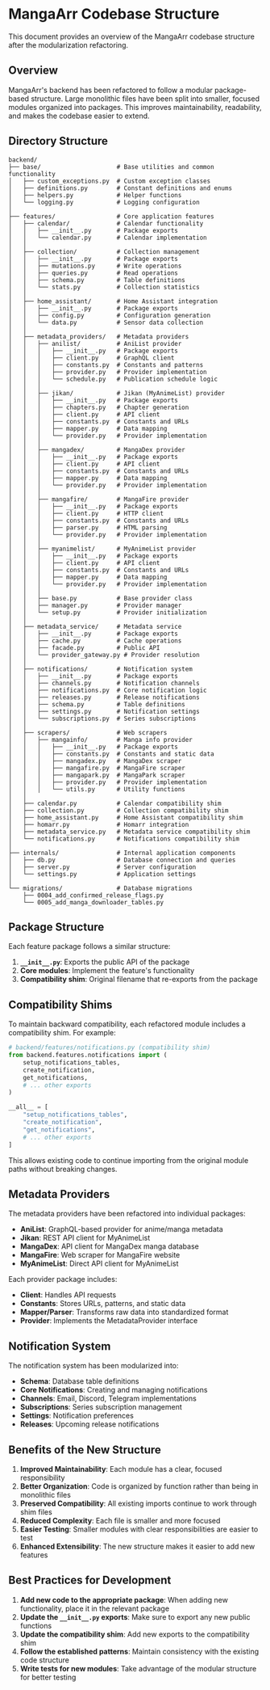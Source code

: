 # MangaArr Codebase Structure

This document provides an overview of the MangaArr codebase structure after the modularization refactoring.

## Overview

MangaArr's backend has been refactored to follow a modular package-based structure. Large monolithic files have been split into smaller, focused modules organized into packages. This improves maintainability, readability, and makes the codebase easier to extend.

## Directory Structure

```
backend/
├── base/                     # Base utilities and common functionality
│   ├── custom_exceptions.py  # Custom exception classes
│   ├── definitions.py        # Constant definitions and enums
│   ├── helpers.py            # Helper functions
│   └── logging.py            # Logging configuration
│
├── features/                 # Core application features
│   ├── calendar/             # Calendar functionality
│   │   ├── __init__.py       # Package exports
│   │   └── calendar.py       # Calendar implementation
│   │
│   ├── collection/           # Collection management
│   │   ├── __init__.py       # Package exports
│   │   ├── mutations.py      # Write operations
│   │   ├── queries.py        # Read operations
│   │   ├── schema.py         # Table definitions
│   │   └── stats.py          # Collection statistics
│   │
│   ├── home_assistant/       # Home Assistant integration
│   │   ├── __init__.py       # Package exports
│   │   ├── config.py         # Configuration generation
│   │   └── data.py           # Sensor data collection
│   │
│   ├── metadata_providers/   # Metadata providers
│   │   ├── anilist/          # AniList provider
│   │   │   ├── __init__.py   # Package exports
│   │   │   ├── client.py     # GraphQL client
│   │   │   ├── constants.py  # Constants and patterns
│   │   │   ├── provider.py   # Provider implementation
│   │   │   └── schedule.py   # Publication schedule logic
│   │   │
│   │   ├── jikan/            # Jikan (MyAnimeList) provider
│   │   │   ├── __init__.py   # Package exports
│   │   │   ├── chapters.py   # Chapter generation
│   │   │   ├── client.py     # API client
│   │   │   ├── constants.py  # Constants and URLs
│   │   │   ├── mapper.py     # Data mapping
│   │   │   └── provider.py   # Provider implementation
│   │   │
│   │   ├── mangadex/         # MangaDex provider
│   │   │   ├── __init__.py   # Package exports
│   │   │   ├── client.py     # API client
│   │   │   ├── constants.py  # Constants and URLs
│   │   │   ├── mapper.py     # Data mapping
│   │   │   └── provider.py   # Provider implementation
│   │   │
│   │   ├── mangafire/        # MangaFire provider
│   │   │   ├── __init__.py   # Package exports
│   │   │   ├── client.py     # HTTP client
│   │   │   ├── constants.py  # Constants and URLs
│   │   │   ├── parser.py     # HTML parsing
│   │   │   └── provider.py   # Provider implementation
│   │   │
│   │   ├── myanimelist/      # MyAnimeList provider
│   │   │   ├── __init__.py   # Package exports
│   │   │   ├── client.py     # API client
│   │   │   ├── constants.py  # Constants and URLs
│   │   │   ├── mapper.py     # Data mapping
│   │   │   └── provider.py   # Provider implementation
│   │   │
│   │   ├── base.py           # Base provider class
│   │   ├── manager.py        # Provider manager
│   │   └── setup.py          # Provider initialization
│   │
│   ├── metadata_service/     # Metadata service
│   │   ├── __init__.py       # Package exports
│   │   ├── cache.py          # Cache operations
│   │   ├── facade.py         # Public API
│   │   └── provider_gateway.py # Provider resolution
│   │
│   ├── notifications/        # Notification system
│   │   ├── __init__.py       # Package exports
│   │   ├── channels.py       # Notification channels
│   │   ├── notifications.py  # Core notification logic
│   │   ├── releases.py       # Release notifications
│   │   ├── schema.py         # Table definitions
│   │   ├── settings.py       # Notification settings
│   │   └── subscriptions.py  # Series subscriptions
│   │
│   ├── scrapers/             # Web scrapers
│   │   ├── mangainfo/        # Manga info provider
│   │   │   ├── __init__.py   # Package exports
│   │   │   ├── constants.py  # Constants and static data
│   │   │   ├── mangadex.py   # MangaDex scraper
│   │   │   ├── mangafire.py  # MangaFire scraper
│   │   │   ├── mangapark.py  # MangaPark scraper
│   │   │   ├── provider.py   # Provider implementation
│   │   │   └── utils.py      # Utility functions
│   │
│   ├── calendar.py           # Calendar compatibility shim
│   ├── collection.py         # Collection compatibility shim
│   ├── home_assistant.py     # Home Assistant compatibility shim
│   ├── homarr.py             # Homarr integration
│   ├── metadata_service.py   # Metadata service compatibility shim
│   └── notifications.py      # Notifications compatibility shim
│
├── internals/                # Internal application components
│   ├── db.py                 # Database connection and queries
│   ├── server.py             # Server configuration
│   └── settings.py           # Application settings
│
└── migrations/               # Database migrations
    ├── 0004_add_confirmed_release_flags.py
    └── 0005_add_manga_downloader_tables.py
```

## Package Structure

Each feature package follows a similar structure:

1. **`__init__.py`**: Exports the public API of the package
2. **Core modules**: Implement the feature's functionality
3. **Compatibility shim**: Original filename that re-exports from the package

## Compatibility Shims

To maintain backward compatibility, each refactored module includes a compatibility shim. For example:

```python
# backend/features/notifications.py (compatibility shim)
from backend.features.notifications import (
    setup_notifications_tables,
    create_notification,
    get_notifications,
    # ... other exports
)

__all__ = [
    "setup_notifications_tables",
    "create_notification",
    "get_notifications",
    # ... other exports
]
```

This allows existing code to continue importing from the original module paths without breaking changes.

## Metadata Providers

The metadata providers have been refactored into individual packages:

- **AniList**: GraphQL-based provider for anime/manga metadata
- **Jikan**: REST API client for MyAnimeList
- **MangaDex**: API client for MangaDex manga database
- **MangaFire**: Web scraper for MangaFire website
- **MyAnimeList**: Direct API client for MyAnimeList

Each provider package includes:
- **Client**: Handles API requests
- **Constants**: Stores URLs, patterns, and static data
- **Mapper/Parser**: Transforms raw data into standardized format
- **Provider**: Implements the MetadataProvider interface

## Notification System

The notification system has been modularized into:

- **Schema**: Database table definitions
- **Core Notifications**: Creating and managing notifications
- **Channels**: Email, Discord, Telegram implementations
- **Subscriptions**: Series subscription management
- **Settings**: Notification preferences
- **Releases**: Upcoming release notifications

## Benefits of the New Structure

1. **Improved Maintainability**: Each module has a clear, focused responsibility
2. **Better Organization**: Code is organized by function rather than being in monolithic files
3. **Preserved Compatibility**: All existing imports continue to work through shim files
4. **Reduced Complexity**: Each file is smaller and more focused
5. **Easier Testing**: Smaller modules with clear responsibilities are easier to test
6. **Enhanced Extensibility**: The new structure makes it easier to add new features

## Best Practices for Development

1. **Add new code to the appropriate package**: When adding new functionality, place it in the relevant package
2. **Update the `__init__.py` exports**: Make sure to export any new public functions
3. **Update the compatibility shim**: Add new exports to the compatibility shim
4. **Follow the established patterns**: Maintain consistency with the existing code structure
5. **Write tests for new modules**: Take advantage of the modular structure for better testing
